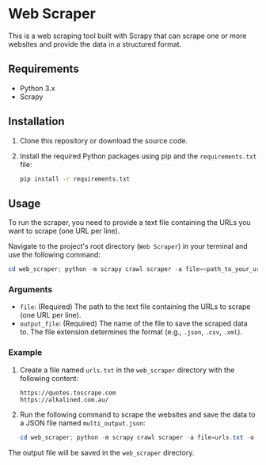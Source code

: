 # Web Scraper

This is a web scraping tool built with Scrapy that can scrape one or more websites and provide the data in a structured format.

## Requirements

*   Python 3.x
*   Scrapy

## Installation

1.  Clone this repository or download the source code.
2.  Install the required Python packages using pip and the `requirements.txt` file:

    ```bash
    pip install -r requirements.txt
    ```

## Usage

To run the scraper, you need to provide a text file containing the URLs you want to scrape (one URL per line).

Navigate to the project's root directory (`Web Scraper`) in your terminal and use the following command:

```powershell
cd web_scraper; python -m scrapy crawl scraper -a file=<path_to_your_urls_file> -o <output_file>
```

### Arguments

*   `file`: (Required) The path to the text file containing the URLs to scrape (one URL per line).
*   `output_file`: (Required) The name of the file to save the scraped data to. The file extension determines the format (e.g., `.json`, `.csv`, `.xml`).

### Example

1.  Create a file named `urls.txt` in the `web_scraper` directory with the following content:

    ```
    https://quotes.toscrape.com
    https://alkalined.com.au/
    ```

2.  Run the following command to scrape the websites and save the data to a JSON file named `multi_output.json`:

    ```powershell
    cd web_scraper; python -m scrapy crawl scraper -a file=urls.txt -o multi_output.json
    ```

The output file will be saved in the `web_scraper` directory.
